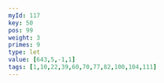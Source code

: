 ```yaml
---
myId: 117
key: 50
pos: 99
weight: 3
primes: 9
type: let
value: [643,5,-1,1]
tags: [1,10,22,39,60,70,77,82,100,104,111]
---
```

